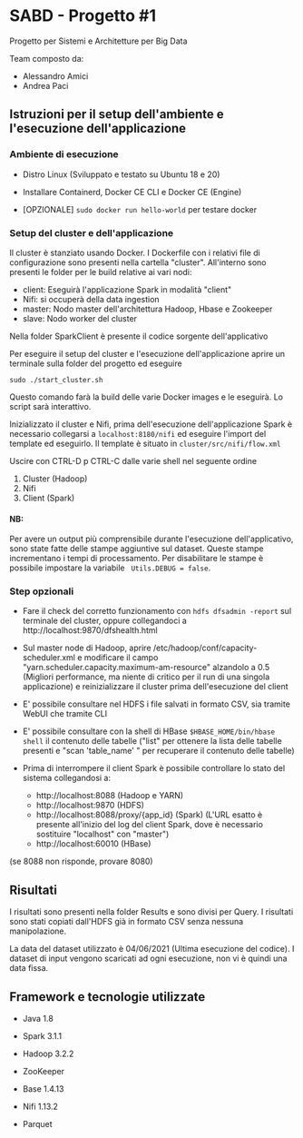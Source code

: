 # SABD - Progetto #1
Progetto per Sistemi e Architetture per Big Data

Team composto da:
 - Alessandro Amici
 - Andrea Paci

## Istruzioni per il setup dell'ambiente e l'esecuzione dell'applicazione

### Ambiente di esecuzione

 - Distro Linux (Sviluppato e testato su Ubuntu 18 e 20) 

 - Installare Containerd, Docker CE CLI e Docker CE (Engine)
 
 - [OPZIONALE] ``` sudo docker run hello-world ``` per testare docker
 

### Setup del cluster e dell'applicazione

  	
Il cluster è stanziato usando Docker. I Dockerfile con i relativi file di configurazione sono presenti nella cartella "cluster". All'interno sono presenti le folder per le build relative ai vari nodi:
 - client: Eseguirà l'applicazione Spark in modalità "client"
 - Nifi: si occuperà della data ingestion
 - master: Nodo master dell'architettura Hadoop, Hbase e Zookeeper
 - slave: Nodo worker del cluster
 
 Nella folder SparkClient è presente il codice sorgente dell'applicativo

Per eseguire il setup del cluster e l'esecuzione dell'applicazione aprire un terminale sulla folder del progetto ed eseguire

``` cd cluster/scripts
sudo ./start_cluster.sh 
```
Questo comando farà la build delle varie Docker images e le eseguirà. Lo script sarà interattivo.

Inizializzato il cluster e Nifi, prima dell'esecuzione dell'applicazione Spark è necessario collegarsi a ```localhost:8180/nifi``` ed eseguire l'import del template ed eseguirlo. Il template è situato in ```cluster/src/nifi/flow.xml```

Uscire con CTRL-D p CTRL-C dalle varie shell nel seguente ordine
 1) Cluster (Hadoop)
 1) Nifi
 2) Client  (Spark)
 
#### NB:
Per avere un output più comprensibile durante l'esecuzione dell'applicativo, sono state fatte delle stampe aggiuntive sul dataset. Queste stampe incrementano i tempi di processamento. Per disabilitare le stampe è possibile impostare la variabile  ``` Utils.DEBUG = false```.


### Step opzionali	
 	
 - Fare il check del corretto funzionamento con ```hdfs dfsadmin -report``` sul terminale del cluster, oppure collegandoci a http://localhost:9870/dfshealth.html
 	
 - Sul master node di Hadoop, aprire /etc/hadoop/conf/capacity-scheduler.xml e modificare il campo "yarn.scheduler.capacity.maximum-am-resource" alzandolo a 0.5 (Migliori performance, ma niente di critico per il run di una singola applicazione) e reinizializzare il cluster prima dell'esecuzione del client

 - E' possibile consultare nel HDFS i file salvati in formato CSV, sia tramite WebUI che tramite CLI
 
 - E' possibile consultare con la shell di HBase ```$HBASE_HOME/bin/hbase shell``` il contenuto delle tabelle ("list" per ottenere la lista delle tabelle presenti e "scan 'table_name' " per recuperare il contenuto delle tabelle)
 	 
 - Prima di interrompere il client Spark è possibile controllare lo stato del sistema collegandosi a:
 		
	+ http://localhost:8088   		               (Hadoop e YARN) 
 	+ http://localhost:9870   		               (HDFS)  
 	+ http://localhost:8088/proxy/{app_id}   	(Spark) (L'URL esatto è presente all'inizio del log del client Spark, dove è necessario sostituire "localhost" con "master")
 	+ http://localhost:60010  		               (HBase)
	
(se 8088 non risponde, provare 8080)  
 		
## Risultati

I risultati sono presenti nella folder Results e sono divisi per Query. I risultati sono stati copiati dall'HDFS già in formato CSV senza nessuna manipolazione.

La data del dataset utilizzato è 04/06/2021 (Ultima esecuzione del codice).
I dataset di input vengono scaricati ad ogni esecuzione, non vi è quindi una data fissa.

## Framework e tecnologie utilizzate

 - Java 1.8

 - Spark 3.1.1

 - Hadoop 3.2.2

 - ZooKeeper

 - Base 1.4.13

 - Nifi 1.13.2

 - Parquet
